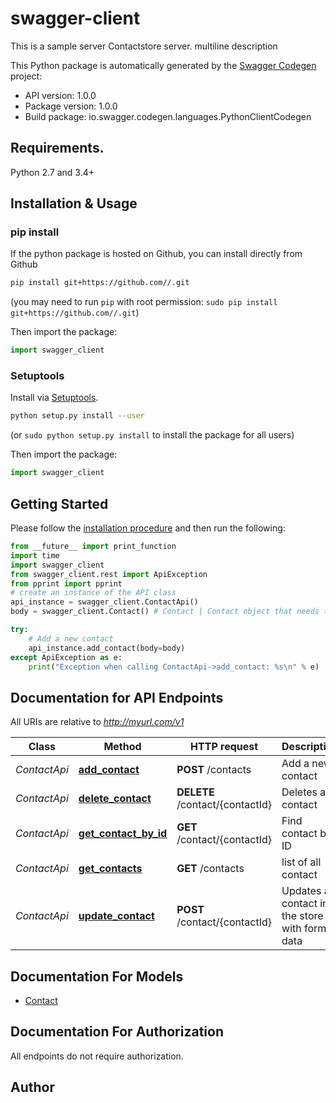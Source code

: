 # swagger-client
This is a sample server Contactstore server.  multiline description 

This Python package is automatically generated by the [Swagger Codegen](https://github.com/swagger-api/swagger-codegen) project:

- API version: 1.0.0
- Package version: 1.0.0
- Build package: io.swagger.codegen.languages.PythonClientCodegen

## Requirements.

Python 2.7 and 3.4+

## Installation & Usage
### pip install

If the python package is hosted on Github, you can install directly from Github

```sh
pip install git+https://github.com//.git
```
(you may need to run `pip` with root permission: `sudo pip install git+https://github.com//.git`)

Then import the package:
```python
import swagger_client 
```

### Setuptools

Install via [Setuptools](http://pypi.python.org/pypi/setuptools).

```sh
python setup.py install --user
```
(or `sudo python setup.py install` to install the package for all users)

Then import the package:
```python
import swagger_client
```

## Getting Started

Please follow the [installation procedure](#installation--usage) and then run the following:

```python
from __future__ import print_function
import time
import swagger_client
from swagger_client.rest import ApiException
from pprint import pprint
# create an instance of the API class
api_instance = swagger_client.ContactApi()
body = swagger_client.Contact() # Contact | Contact object that needs to be added to the store (optional)

try:
    # Add a new contact
    api_instance.add_contact(body=body)
except ApiException as e:
    print("Exception when calling ContactApi->add_contact: %s\n" % e)

```

## Documentation for API Endpoints

All URIs are relative to *http://myurl.com/v1*

Class | Method | HTTP request | Description
------------ | ------------- | ------------- | -------------
*ContactApi* | [**add_contact**](docs/ContactApi.md#add_contact) | **POST** /contacts | Add a new contact
*ContactApi* | [**delete_contact**](docs/ContactApi.md#delete_contact) | **DELETE** /contact/{contactId} | Deletes a contact
*ContactApi* | [**get_contact_by_id**](docs/ContactApi.md#get_contact_by_id) | **GET** /contact/{contactId} | Find contact by ID
*ContactApi* | [**get_contacts**](docs/ContactApi.md#get_contacts) | **GET** /contacts | list of all contact
*ContactApi* | [**update_contact**](docs/ContactApi.md#update_contact) | **POST** /contact/{contactId} | Updates a contact in the store with form data


## Documentation For Models

 - [Contact](docs/Contact.md)


## Documentation For Authorization

 All endpoints do not require authorization.


## Author



